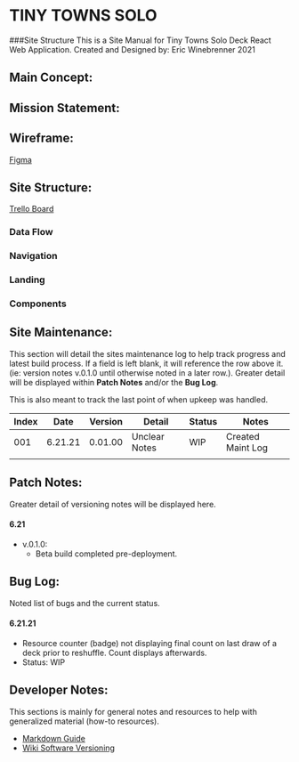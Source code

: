 # TINY TOWNS SOLO
###Site Structure
This is a Site Manual for Tiny Towns Solo Deck React Web Application.
Created and Designed by: Eric Winebrenner 2021

## Main Concept:

## Mission Statement:

## Wireframe:
[Figma](#)

## Site Structure:
[Trello Board](https://trello.com/b/MlL4A15e/tiny-towns-solo)

### Data Flow

### Navigation

### Landing

### Components

## Site Maintenance:
This section will detail the sites maintenance log to help track progress and latest build process.  If a field is left blank, it will reference the row above it.  (ie: version notes v.0.1.0 until otherwise noted in a later row.).  Greater detail will be displayed within **Patch Notes** and/or the **Bug Log**.  

This is also meant to track the last point of when upkeep was handled.

Index   | Date    | Version | Detail        | Status    | Notes
---     | ---     |    ---  |  ---          |   ---     |  ---  
001     | 6.21.21 | 0.01.00 | Unclear Notes |   WIP     | Created Maint Log      
        |         |         |               |           |        


## Patch Notes:
Greater detail of versioning notes will be displayed here.

#### 6.21
- v.0.1.0:
  -  Beta build completed pre-deployment.  

## Bug Log:
Noted list of bugs and the current status.

#### 6.21.21
  - Resource counter (badge) not displaying final count on last draw of a deck prior to reshuffle.  Count displays afterwards.
  - Status: WIP

## Developer Notes:
This sections is mainly for general notes and resources to help with generalized material (how-to resources).

- [Markdown Guide](https://www.markdownguide.org/basic-syntax)
- [Wiki Software Versioning](https://en.wikipedia.org/wiki/Software_versioning)

